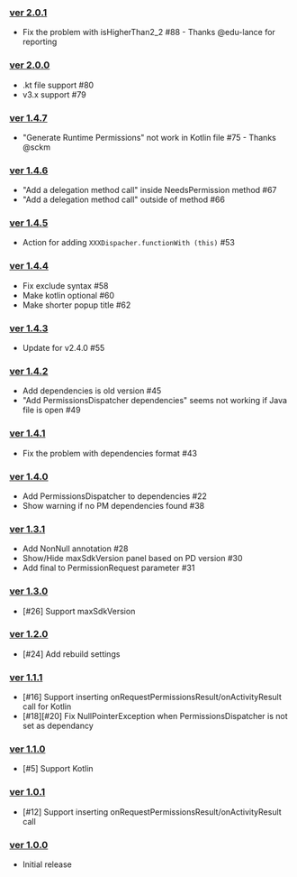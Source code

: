 ### [ver 2.0.1](https://github.com/permissions-dispatcher/permissions-dispatcher-plugin/releases/tag/2.0.1)

* Fix the problem with isHigherThan2_2 #88 - Thanks @edu-lance for reporting

### [ver 2.0.0](https://github.com/permissions-dispatcher/permissions-dispatcher-plugin/releases/tag/2.0.0)

* .kt file support #80
* v3.x support #79

### [ver 1.4.7](https://github.com/permissions-dispatcher/permissions-dispatcher-plugin/releases/tag/1.4.7)

* "Generate Runtime Permissions" not work in Kotlin file #75 - Thanks @sckm

### [ver 1.4.6](https://github.com/permissions-dispatcher/permissions-dispatcher-plugin/releases/tag/1.4.6)

* "Add a delegation method call" inside NeedsPermission method #67
* "Add a delegation method call" outside of method #66

### [ver 1.4.5](https://github.com/permissions-dispatcher/permissions-dispatcher-plugin/releases/tag/1.4.5)

* Action for adding `XXXDispacher.functionWith (this)` #53

### [ver 1.4.4](https://github.com/permissions-dispatcher/permissions-dispatcher-plugin/releases/tag/1.4.4)

* Fix exclude syntax #58
* Make kotlin optional #60
* Make shorter popup title #62

### [ver 1.4.3](https://github.com/permissions-dispatcher/permissions-dispatcher-plugin/releases/tag/1.4.3)

* Update for v2.4.0 #55

### [ver 1.4.2](https://github.com/permissions-dispatcher/permissions-dispatcher-plugin/releases/tag/1.4.2)

* Add dependencies is old version #45
* "Add PermissionsDispatcher dependencies" seems not working if Java file is open #49

### [ver 1.4.1](https://github.com/permissions-dispatcher/permissions-dispatcher-plugin/releases/tag/1.4.1)

* Fix the problem with dependencies format #43

### [ver 1.4.0](https://github.com/permissions-dispatcher/permissions-dispatcher-plugin/releases/tag/1.4.0)

* Add PermissionsDispatcher to dependencies #22
* Show warning if no PM dependencies found #38

### [ver 1.3.1](https://github.com/permissions-dispatcher/permissions-dispatcher-plugin/releases/tag/1.3.1)

* Add NonNull annotation #28
* Show/Hide maxSdkVersion panel based on PD version #30
* Add final to PermissionRequest parameter #31

### [ver 1.3.0](https://github.com/permissions-dispatcher/permissions-dispatcher-plugin/releases/tag/1.3.0)

* [#26] Support maxSdkVersion

### [ver 1.2.0](https://github.com/permissions-dispatcher/permissions-dispatcher-plugin/releases/tag/v1.2.0)

* [#24] Add rebuild settings

### [ver 1.1.1](https://github.com/permissions-dispatcher/permissions-dispatcher-plugin/releases/tag/v1.1.1)

* [#16] Support inserting onRequestPermissionsResult/onActivityResult call for Kotlin
* [#18][#20] Fix NullPointerException when PermissionsDispatcher is not set as dependancy

### [ver 1.1.0](https://github.com/permissions-dispatcher/permissions-dispatcher-plugin/releases/tag/v1.1.0)

* [#5] Support Kotlin

### [ver 1.0.1](https://github.com/permissions-dispatcher/permissions-dispatcher-plugin/releases/tag/v1.0.1)

* [#12] Support inserting onRequestPermissionsResult/onActivityResult call

### [ver 1.0.0](https://github.com/permissions-dispatcher/permissions-dispatcher-plugin/releases/tag/v1.0.0)

* Initial release

